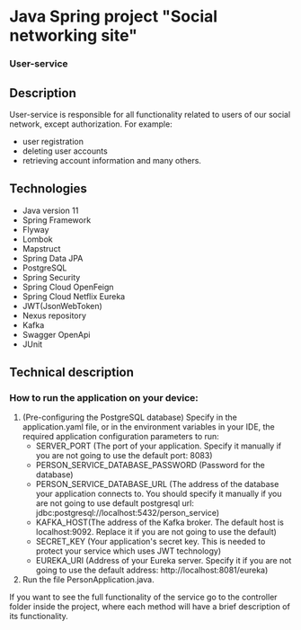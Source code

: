 # Java Spring project "Social networking site"
### User-service
## Description
User-service is responsible for all functionality related to users of our social network, except authorization. For example: 
- user registration
- deleting user accounts
- retrieving account information and many others.
## Technologies
- Java version 11
- Spring Framework
- Flyway
- Lombok
- Mapstruct
- Spring Data JPA
- PostgreSQL
- Spring Security
- Spring Cloud OpenFeign
- Spring Cloud Netflix Eureka
- JWT(JsonWebToken)
- Nexus repository
- Kafka
- Swagger OpenApi
- JUnit
## Technical description
### How to run the application on your device:
1. (Pre-configuring the PostgreSQL database) Specify in the application.yaml file, or in the environment variables in your IDE, the required application configuration parameters to run:
    - SERVER_PORT (The port of your application. Specify it manually if you are not going to use the default port: 8083)
    - PERSON_SERVICE_DATABASE_PASSWORD (Password for the database)
    - PERSON_SERVICE_DATABASE_URL (The address of the database your application connects to. You should specify it manually if you are not going to use default postgresql url: jdbc:postgresql://localhost:5432/person_service)
    - KAFKA_HOST(The address of the Kafka broker. The default host is localhost:9092. Replace it if you are not going to use the default)
    - SECRET_KEY (Your application's secret key. This is needed to protect your service which uses JWT technology)
    - EUREKA_URI (Address of your Eureka server. Specify it if you are not going to use the default address: http://localhost:8081/eureka)
2. Run the file PersonApplication.java.

If you want to see the full functionality of the service go to the controller folder inside the project, where each method will have a brief description of its functionality.
